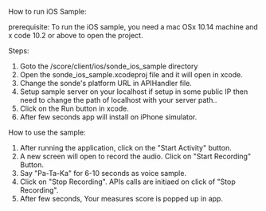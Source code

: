 How to run iOS Sample:

  prerequisite: To run the iOS sample, you need a mac OSx 10.14 machine and x code 10.2 or above to open the project.
 
 
 Steps:
 1. Goto the /score/⁨client⁩/⁨ios/⁨sonde_ios_sample⁩ directory
 2. Open the sonde_ios_sample.xcodeproj file and it will open in xcode.
 3. Change the sonde's platform URL in APIHandler file.
 4. Setup sample server on your localhost if setup in some public IP then need to change the path of localhost with your server path..
 3. Click on the Run button in xcode.
 4. After few seconds app will install on iPhone simulator.
 
 How to use the sample:
 1. After running the application, click on the "Start Activity" button.
 2. A new screen will open to record the audio. Click on "Start Recording" Button.
 3. Say "Pa-Ta-Ka" for 6-10 seconds as voice sample.
 4. Click on "Stop Recording". APIs calls are initiaed on click of "Stop Recording".
 5. After few seconds, Your measures score is popped up in app.
  
    
